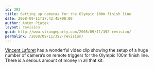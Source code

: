 ```yaml
---
id: 393
title: Setting up cameras for the Olympic 100m finish line
date: 2008-09-11T17:42:45+00:00
author: Anton Piatek
layout: revision
guid: http://www.strangeparty.com/2008/09/11/392-revision/
permalink: /2008/09/11/392-revision/
---
```

[Vincent Laforet](http://blog.vincentlaforet.com/2008/09/04/remote-heaven-or-hell-depending-on-the-results/) has a wonderful video clip showing the setup of a huge number of camera&#8217;s on remote triggers for the Olympic 100m finish line. There is a serious amount of money in all that kit. [  
](http://blog.vincentlaforet.com/2008/09/04/remote-heaven-or-hell-depending-on-the-results/)